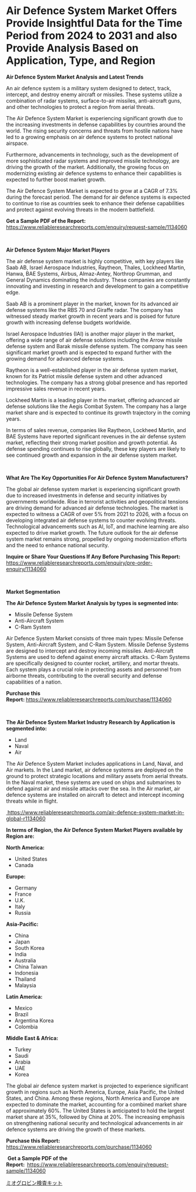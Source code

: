 <p><h1>Air Defence System Market Offers Provide Insightful Data for the Time Period from 2024 to 2031 and also Provide Analysis Based on Application, Type, and Region</h1></p><p><strong>Air Defence System Market Analysis and Latest Trends</strong></p>
<p><p>An air defence system is a military system designed to detect, track, intercept, and destroy enemy aircraft or missiles. These systems utilize a combination of radar systems, surface-to-air missiles, anti-aircraft guns, and other technologies to protect a region from aerial threats.</p><p>The Air Defence System Market is experiencing significant growth due to the increasing investments in defense capabilities by countries around the world. The rising security concerns and threats from hostile nations have led to a growing emphasis on air defence systems to protect national airspace.</p><p>Furthermore, advancements in technology, such as the development of more sophisticated radar systems and improved missile technology, are driving the growth of the market. Additionally, the growing focus on modernizing existing air defence systems to enhance their capabilities is expected to further boost market growth.</p><p>The Air Defence System Market is expected to grow at a CAGR of 7.3% during the forecast period. The demand for air defence systems is expected to continue to rise as countries seek to enhance their defense capabilities and protect against evolving threats in the modern battlefield.</p></p>
<p><strong>Get a Sample PDF of the Report:&nbsp;</strong> <a href="https://www.reliableresearchreports.com/enquiry/request-sample/1134060">https://www.reliableresearchreports.com/enquiry/request-sample/1134060</a></p>
<p>&nbsp;</p>
<p><strong>Air Defence System Major Market Players</strong></p>
<p><p>The air defense system market is highly competitive, with key players like Saab AB, Israel Aerospace Industries, Raytheon, Thales, Lockheed Martin, Hanwa, BAE Systems, Airbus, Almaz-Antey, Northrop Grumman, and General Dynamics dominating the industry. These companies are constantly innovating and investing in research and development to gain a competitive edge.</p><p>Saab AB is a prominent player in the market, known for its advanced air defense systems like the RBS 70 and Giraffe radar. The company has witnessed steady market growth in recent years and is poised for future growth with increasing defense budgets worldwide.</p><p>Israel Aerospace Industries (IAI) is another major player in the market, offering a wide range of air defense solutions including the Arrow missile defense system and Barak missile defense system. The company has seen significant market growth and is expected to expand further with the growing demand for advanced defense systems.</p><p>Raytheon is a well-established player in the air defense system market, known for its Patriot missile defense system and other advanced technologies. The company has a strong global presence and has reported impressive sales revenue in recent years.</p><p>Lockheed Martin is a leading player in the market, offering advanced air defense solutions like the Aegis Combat System. The company has a large market share and is expected to continue its growth trajectory in the coming years.</p><p>In terms of sales revenue, companies like Raytheon, Lockheed Martin, and BAE Systems have reported significant revenues in the air defense system market, reflecting their strong market position and growth potential. As defense spending continues to rise globally, these key players are likely to see continued growth and expansion in the air defense system market.</p></p>
<p>&nbsp;</p>
<p><strong>What Are The Key Opportunities For Air Defence System Manufacturers?</strong></p>
<p><p>The global air defense system market is experiencing significant growth due to increased investments in defense and security initiatives by governments worldwide. Rise in terrorist activities and geopolitical tensions are driving demand for advanced air defense technologies. The market is expected to witness a CAGR of over 5% from 2021 to 2026, with a focus on developing integrated air defense systems to counter evolving threats. Technological advancements such as AI, IoT, and machine learning are also expected to drive market growth. The future outlook for the air defense system market remains strong, propelled by ongoing modernization efforts and the need to enhance national security.</p></p>
<p><strong>Inquire or Share Your Questions If Any Before Purchasing This Report:</strong> <a href="https://www.reliableresearchreports.com/enquiry/pre-order-enquiry/1134060">https://www.reliableresearchreports.com/enquiry/pre-order-enquiry/1134060</a></p>
<p>&nbsp;</p>
<p><strong>Market Segmentation</strong></p>
<p><strong>The Air Defence System Market Analysis by types is segmented into:</strong></p>
<p><ul><li>Missile Defense System</li><li>Anti-Aircraft System</li><li>C-Ram System</li></ul></p>
<p><p>Air Defence System Market consists of three main types: Missile Defense System, Anti-Aircraft System, and C-Ram System. Missile Defense Systems are designed to intercept and destroy incoming missiles. Anti-Aircraft Systems are used to defend against enemy aircraft attacks. C-Ram Systems are specifically designed to counter rocket, artillery, and mortar threats. Each system plays a crucial role in protecting assets and personnel from airborne threats, contributing to the overall security and defense capabilities of a nation.</p></p>
<p><strong>Purchase this Report:&nbsp;</strong><a href="https://www.reliableresearchreports.com/purchase/1134060">https://www.reliableresearchreports.com/purchase/1134060</a></p>
<p>&nbsp;</p>
<p><strong>The Air Defence System Market Industry Research by Application is segmented into:</strong></p>
<p><ul><li>Land</li><li>Naval</li><li>Air</li></ul></p>
<p><p>The Air Defence System Market includes applications in Land, Naval, and Air markets. In the Land market, air defence systems are deployed on the ground to protect strategic locations and military assets from aerial threats. In the Naval market, these systems are used on ships and submarines to defend against air and missile attacks over the sea. In the Air market, air defence systems are installed on aircraft to detect and intercept incoming threats while in flight.</p></p>
<p><a href="https://www.reliableresearchreports.com/air-defence-system-market-in-global-r1134060">&nbsp;https://www.reliableresearchreports.com/air-defence-system-market-in-global-r1134060</a></p>
<p><strong>In terms of Region, the Air Defence System Market Players available by Region are:</strong></p>
<p>
    <p> <strong> North America: </strong>
        <ul>
            <li>United States</li>
            <li>Canada</li>
        </ul>
        </p> 
    <p> <strong> Europe: </strong>
        <ul>
            <li>Germany</li>
            <li>France</li>
            <li>U.K.</li>
            <li>Italy</li>
            <li>Russia</li>
        </ul>
        </p> 
    <p> <strong> Asia-Pacific: </strong>
        <ul>
            <li>China</li>
            <li>Japan</li>
            <li>South Korea</li>
            <li>India</li>
            <li>Australia</li>
            <li>China Taiwan</li>
            <li>Indonesia</li>
            <li>Thailand</li>
            <li>Malaysia</li>
        </ul>
        </p> 
    <p> <strong> Latin America: </strong>
        <ul>
            <li>Mexico</li>
            <li>Brazil</li>
            <li>Argentina Korea</li>
            <li>Colombia</li>
        </ul>
        </p> 
    <p> <strong> Middle East & Africa: </strong>
        <ul>
            <li>Turkey</li>
            <li>Saudi</li>
            <li>Arabia</li>
            <li>UAE</li>
            <li>Korea</li>
        </ul>
    </p>
    </p>
<p><p>The global air defence system market is projected to experience significant growth in regions such as North America, Europe, Asia Pacific, the United States, and China. Among these regions, North America and Europe are expected to dominate the market, accounting for a combined market share of approximately 60%. The United States is anticipated to hold the largest market share at 35%, followed by China at 20%. The increasing emphasis on strengthening national security and technological advancements in air defence systems are driving the growth of these markets.</p></p>
<p><strong>Purchase this Report: </strong><a href="https://www.reliableresearchreports.com/purchase/1134060">https://www.reliableresearchreports.com/purchase/1134060</a></p>
<p>&nbsp;<strong>Get a Sample PDF of the Report:&nbsp;&nbsp;</strong><a href="https://www.reliableresearchreports.com/enquiry/request-sample/1134060">https://www.reliableresearchreports.com/enquiry/request-sample/1134060</a></p>
<p><strong></strong></p>
<p><p><a href="https://github.com/tanyaali3/Market-Research-Report-List-2/blob/main/8808689126792.md">ミオグロビン検査キット</a></p></p>
